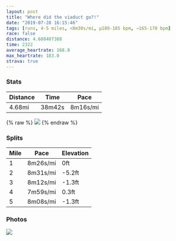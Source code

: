 ```yaml
---
layout: post
title: "Where did the viaduct go?!"
date: "2019-07-28 16:15:46"
tags: [runs, 4-5 miles, <8m30s/mi, μ180-185 bpm, →165-170 bpm]
race: false
distance: 4.680407388
time: 2322
average_heartrate: 168.8
max_heartrate: 183.0
strava: true
---
```


### Stats

| Distance | Time | Pace |
|----------|------|------|
|4.68mi|38m42s|8m16s/mi|

{% raw %}
<img src='https://maps.googleapis.com/maps/api/staticmap?maptype=roadmap&path=enc:}xsaHzkyiV?HCDDLGLA\@LD@FSD?^URYNENMRYB?BDVl@FBLEHGDMWGMYTa@Nk@BCNUj@i@NQTc@FSNYPEFGZm@Vq@JGd@o@VQRQl@qAPUHGJDJLJR?b@Kn@@LBHDFDBFAVa@|AoB?DB?a@bA[h@K\KH_@r@SXk@n@k@|@q@t@_@l@a@h@c@t@_@^cAxAYh@_AhAu@v@_@f@yBvDq@pAUx@Kl@Gh@QhAAn@CLaA`BcAbA]h@k@r@Ut@EVYn@g@d@SHWTo@tASXg@Za@^QXAZGNML]VSR[p@_AxAQNq@^MLM^@t@Ch@_@z@Ot@Y|@CL?JB@DCf@y@\kAJm@ZmAd@qAT_@Xe@`@c@l@cANOXWVe@^]r@mAfAqAvAqBP[^e@lAgBh@sAPS^Yf@y@Vk@Lk@B]@}@Lc@VoANo@Tk@NORGr@R`@KbA{@n@w@Zk@Ns@Fa@DsANeA@UVm@hCmDh@m@LQFQZg@TQh@w@d@e@Xc@n@o@NYzA}At@oAf@oAXy@`@_ATu@`@e@v@cA~AeDJY`@g@j@_ABUhAmCVq@f@gAv@sBJM^y@JOf@uAZe@r@_Bt@cAd@qALm@b@q@Te@JYJUPILKXi@Vi@FU\w@h@cAT]`AwBRWVg@Rg@Ni@\k@Ri@hAgBn@}ANc@d@eA|@_BTk@fAmBPW|@gAxA{Az@q@l@]\]Z_@pAeA~@cARMLEhBcBZMf@a@TMf@q@^_@\g@^[RUPMRIlAeALWBa@G_@ECI[A[Uw@EU@MFEDBH?JC@ELIXa@`@ODIGI@K\WLCP?JGBC?Q&key=AIzaSyC1MId7bFpkLXNAaYhBSTb8jLyiSqzbDtM&size=800x800&markers=color:yellow|label:S|47.62015,-122.35982&markers=color:green|label:F|47.60174,-122.33533999999992'>
{% endraw %}

### Splits

| Mile | Pace | Elevation |
|------|------|-----------|
|1|8m26s/mi|0ft|
|2|8m31s/mi|-5.2ft|
|3|8m12s/mi|-1.3ft|
|4|7m59s/mi|0.3ft|
|5|8m08s/mi|-1.3ft|

### Photos
<img src='https://dgtzuqphqg23d.cloudfront.net/I-MiGl6ndCt_PPNdSPOo-KD0XVL6UZu4hgpINkDhWVc-768x576.jpg'>

